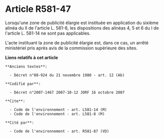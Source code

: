 # Article R581-47

Lorsqu'une zone de publicité élargie est instituée en application du sixième alinéa du II de l'article L. 581-8, les
dispositions des alinéas 4, 5 et 6 du I de l'article L. 581-14 ne sont pas applicables.

L'acte instituant la zone de publicité élargie est, dans ce cas, un arrêté ministériel pris après avis de la commission
supérieure des sites.

**Liens relatifs à cet article**

	**Anciens textes**:

	  - Décret n°80-924 du 21 novembre 1980 - art. 12 (Ab)

	**Codifié par**:

	  - Décret n°2007-1467 2007-10-12 JORF 16 octobre 2007

	**Cite**:

	  - Code de l'environnement - art. L581-14 (M)
	  - Code de l'environnement - art. L581-8 (M)

	**Cité par**:

	  - Code de l'environnement - art. R581-87 (VD)
